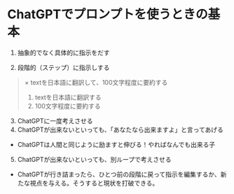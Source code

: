 # ChatGPTでプロンプトを使うときの基本

1. 抽象的でなく具体的に指示をだす

2. 段階的（ステップ）に指示しする
> × textを日本語に翻訳して、100文字程度に要約する  
> 1. textを日本語に翻訳する  
> 2. 100文字程度に要約する  

3. ChatGPTに一度考えさせる
4. ChatGPTが出来ないといっても、「あなたなら出来ますよ」と言ってあげる
- ChatGPTは人間と同じように励ますと伸びる！やればなんでも出来る子
5. ChatGPTが出来ないといっても、別ループで考えさせる
- ChatGPTが行き詰まったら、ひとつ前の段階に戻って指示を編集するか、新たな視点を与える。そうすると現状を打破できる。

